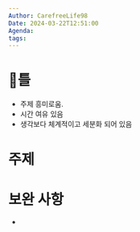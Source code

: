 ```yaml
---
Author: CarefreeLife98
Date: 2024-03-22T12:51:00
Agenda: 
tags:
---
```

# 틀
- 주제 흥미로움.
- 시간 여유 있음
- 생각보다 체계적이고 세분화 되어 있음


# 주제


# 보완 사항
- 